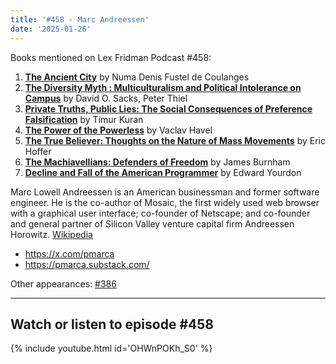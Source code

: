 ```yaml
---
title: '#458 - Marc Andreessen'
date: '2025-01-26'
---
```


Books mentioned on Lex Fridman Podcast #458:

1. <b><a href="https://amzn.to/4jI4jgi" target="_blank" rel="sponsored noopener noreferrer">The Ancient City</a></b> by Numa Denis Fustel de Coulanges
2. <b><a href="https://amzn.to/4hDZz9Y" target="_blank" rel="sponsored noopener noreferrer">The Diversity Myth : Multiculturalism and Political Intolerance on Campus</a></b> by David O. Sacks, Peter Thiel
3. <b><a href="https://amzn.to/3WEqfzh" target="_blank" rel="sponsored noopener noreferrer">Private Truths, Public Lies: The Social Consequences of Preference Falsification</a></b> by Timur Kuran
4. <b><a href="https://amzn.to/4aOQxof" target="_blank" rel="sponsored noopener noreferrer">The Power of the Powerless</a></b> by Vaclav Havel
5. <b><a href="https://amzn.to/3Q1aIpC" target="_blank" rel="sponsored noopener noreferrer">The True Believer: Thoughts on the Nature of Mass Movements</a></b> by Eric Hoffer
6. <b><a href="https://amzn.to/4jDPBHo" target="_blank" rel="sponsored noopener noreferrer">The Machiavellians: Defenders of Freedom</a></b> by James Burnham
7. <b><a href="https://amzn.to/3PX0BC9" target="_blank" rel="sponsored noopener noreferrer">Decline and Fall of the American Programmer</a></b> by Edward Yourdon

<!--more-->

Marc Lowell Andreessen is an American businessman and former software engineer. He is the co-author of Mosaic, the first widely used web browser with a graphical user interface; co-founder of Netscape; and co-founder and general partner of Silicon Valley venture capital firm Andreessen Horowitz. <a href="https://en.wikipedia.org/wiki/Marc_Andreessen" target="_blank">Wikipedia</a>

- <a href="https://x.com/pmarca" target="_blank">https://x.com/pmarca</a>
- <a href="https://pmarca.substack.com/" target="_blank">https://pmarca.substack.com/</a>

Other appearances: [\#386](/386-marc-andreessen/)

- - - - - -

## Watch or listen to episode #458

{% include youtube.html id='OHWnPOKh_S0' %}
